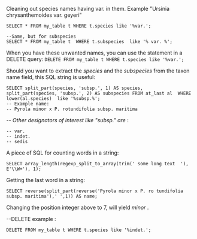 Cleaning out species names having var. in them. Example "Ursinia chrysanthemoides var. geyeri"  

```
SELECT * FROM my_table t WHERE t.species like '%var.';

--Same, but for subspecies
SELECT * FROM my_table t  WHERE t.subspecies  like '% var. %';
```
When you have these unwanted names, you can use the statement in a DELETE query: `DELETE FROM my_table t WHERE t.species like '%var.';`  

Should you want to extract the _species_ and the _subspecies_ from the taxon name field, this SQL string is useful:
```
SELECT split_part(species, 'subsp.', 1) AS species, split_part(species, 'subsp.', 2) AS subspecies FROM at_last al  WHERE lower(al.species)  like '%subsp.%';
-- Example name:
-- Pyrola minor x P. rotundifolia subsp. maritima
```
-- _Other designators of interest like "subsp." are_ :
```
-- var.
-- indet.
-- sedis
```

A piece of SQL for counting words in a string:
```
SELECT array_length(regexp_split_to_array(trim(' some long text  '), E'\\W+'), 1);
```

Getting the last word in a string:
```
SELECT reverse(split_part(reverse('Pyrola minor x P. ro	tundifolia subsp. maritima'),' ',1)) AS name;
```
Changing the position integer above to 7, will yield _minor_ .  


--DELETE example :
```
DELETE FROM my_table t WHERE t.species like '%indet.';
```
